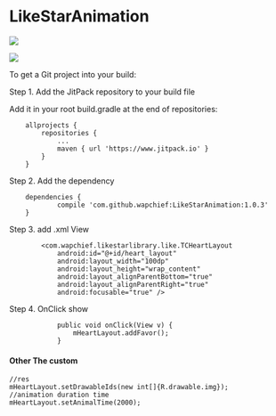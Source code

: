 # LikeStarAnimation

![](https://github.com/wapchief/LikeStarAnimation/blob/master/device_screenshots.gif?raw=true)


[![](https://www.jitpack.io/v/wapchief/LikeStarAnimation.svg)](https://www.jitpack.io/#wapchief/LikeStarAnimation)


To get a Git project into your build:

Step 1. Add the JitPack repository to your build file

Add it in your root build.gradle at the end of repositories:

```
	allprojects {
		repositories {
			...
			maven { url 'https://www.jitpack.io' }
		}
	}

```

Step 2. Add the dependency

```
	dependencies {
	        compile 'com.github.wapchief:LikeStarAnimation:1.0.3'
	}
```


Step 3. add .xml View

```
        <com.wapchief.likestarlibrary.like.TCHeartLayout
            android:id="@+id/heart_layout"
            android:layout_width="100dp"
            android:layout_height="wrap_content"
            android:layout_alignParentBottom="true"
            android:layout_alignParentRight="true"
            android:focusable="true" />

```

Step 4. OnClick show

```
            public void onClick(View v) {
                mHeartLayout.addFavor();
            }
```

#### Other The custom

```
//res
mHeartLayout.setDrawableIds(new int[]{R.drawable.img});
//animation duration time
mHeartLayout.setAnimalTime(2000);
```